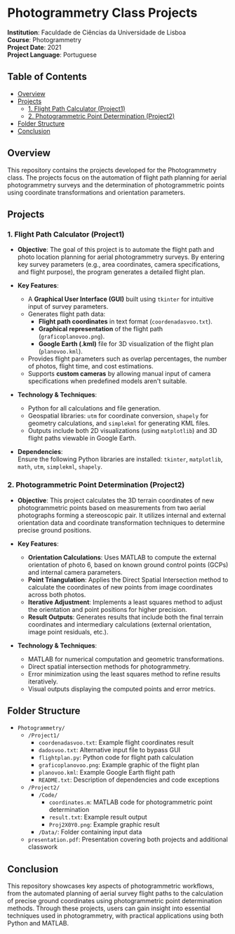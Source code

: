 # Photogrammetry Class Projects

**Institution**: Faculdade de Ciências da Universidade de Lisboa  
**Course**: Photogrammetry  
**Project Date**: 2021  
**Project Language**: Portuguese  

## Table of Contents

- [Overview](#overview)
- [Projects](#projects)
  - [1. Flight Path Calculator (Project1)](#1-flight-path-calculator-project1)
  - [2. Photogrammetric Point Determination (Project2)](#2-photogrammetric-point-determination-project2)
- [Folder Structure](#folder-structure)
- [Conclusion](#conclusion)

## Overview

This repository contains the projects developed for the Photogrammetry class. The projects focus on the automation of flight path planning for aerial photogrammetry surveys and the determination of photogrammetric points using coordinate transformations and orientation parameters.

## Projects

### 1. Flight Path Calculator (Project1)

- **Objective**: The goal of this project is to automate the flight path and photo location planning for aerial photogrammetry surveys. By entering key survey parameters (e.g., area coordinates, camera specifications, and flight purpose), the program generates a detailed flight plan.
  
- **Key Features**:
  - A **Graphical User Interface (GUI)** built using `tkinter` for intuitive input of survey parameters.
  - Generates flight path data:
    - **Flight path coordinates** in text format (`coordenadasvoo.txt`).
    - **Graphical representation** of the flight path (`graficoplanovoo.png`).
    - **Google Earth (.kml)** file for 3D visualization of the flight plan (`planovoo.kml`).
  - Provides flight parameters such as overlap percentages, the number of photos, flight time, and cost estimations.
  - Supports **custom cameras** by allowing manual input of camera specifications when predefined models aren't suitable.

- **Technology & Techniques**:
  - Python for all calculations and file generation.
  - Geospatial libraries: `utm` for coordinate conversion, `shapely` for geometry calculations, and `simplekml` for generating KML files.
  - Outputs include both 2D visualizations (using `matplotlib`) and 3D flight paths viewable in Google Earth.

- **Dependencies**:  
  Ensure the following Python libraries are installed: `tkinter`, `matplotlib`, `math`, `utm`, `simplekml`, `shapely`.

### 2. Photogrammetric Point Determination (Project2)

- **Objective**: This project calculates the 3D terrain coordinates of new photogrammetric points based on measurements from two aerial photographs forming a stereoscopic pair. It utilizes internal and external orientation data and coordinate transformation techniques to determine precise ground positions.

- **Key Features**:
  - **Orientation Calculations**: Uses MATLAB to compute the external orientation of photo 6, based on known ground control points (GCPs) and internal camera parameters.
  - **Point Triangulation**: Applies the Direct Spatial Intersection method to calculate the coordinates of new points from image coordinates across both photos.
  - **Iterative Adjustment**: Implements a least squares method to adjust the orientation and point positions for higher precision.
  - **Result Outputs**: Generates results that include both the final terrain coordinates and intermediary calculations (external orientation, image point residuals, etc.).

- **Technology & Techniques**:
  - MATLAB for numerical computation and geometric transformations.
  - Direct spatial intersection methods for photogrammetry.
  - Error minimization using the least squares method to refine results iteratively.
  - Visual outputs displaying the computed points and error metrics.

## Folder Structure

- `Photogrammetry/`
  - `/Project1/`
    - `coordenadasvoo.txt`: Example flight coordinates result
    - `dadosvoo.txt`: Alternative input file to bypass GUI
    - `flightplan.py`: Python code for flight path calculation
    - `graficoplanovoo.png`: Example graphic of the flight plan
    - `planovoo.kml`: Example Google Earth flight path
    - `README.txt`: Description of dependencies and code exceptions
  - `/Project2/`
    - `/Code/`
      - `coordinates.m`: MATLAB code for photogrammetric point determination
      - `result.txt`: Example result output
      - `Proj2X0Y0.png`: Example graphic result
    - `/Data/`: Folder containing input data
  - `presentation.pdf`: Presentation covering both projects and additional classwork

## Conclusion

This repository showcases key aspects of photogrammetric workflows, from the automated planning of aerial survey flight paths to the calculation of precise ground coordinates using photogrammetric point determination methods. Through these projects, users can gain insight into essential techniques used in photogrammetry, with practical applications using both Python and MATLAB.

